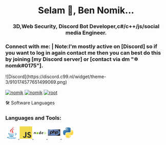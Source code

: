 <h1 align="center">Selam 👋, Ben Nomik...</h1>
<h3 align="center">3D,Web Security, Discord Bot Developer,c#/c++/js/social media Engineer.</h3>

<h3 align="left">Connect with me: | Note:I'm mostly active on [Discord] so if you want to log in again
contact me then you can best do this by joining [my Discord server] or
[contact via dm "✡ nomık#0175"].</h3>
![Discord](https://discord.c99.nl/widget/theme-3/910174577651499069.png)
<p align="left">
<a href="https://twitter.com/tcrwlr0" target="blank"><img align="center" src="https://raw.githubusercontent.com/rahuldkjain/github-profile-readme-generator/master/src/images/icons/Social/twitter.svg" alt="nomik" height="30" width="40" /></a>
<a href="https://instagram.com/kumpiryanak" target="blank"><img align="center" src="https://raw.githubusercontent.com/rahuldkjain/github-profile-readme-generator/master/src/images/icons/Social/instagram.svg" alt="nomik" height="30" width="40" /></a>
<a href="https://discord.gg/starshine" target="blank"><img align="center" src="https://raw.githubusercontent.com/rahuldkjain/github-profile-readme-generator/master/src/images/icons/Social/discord.svg" alt="root" height="30" width="40" /></a>
</p>
🛠  Software Languages
<h3 align="left">Languages and Tools:</h3>
<p align="left"> <a href="https://www.java.com" target="_blank" rel="noreferrer"> <img src="https://raw.githubusercontent.com/devicons/devicon/master/icons/java/java-original.svg" alt="java" width="40" height="40"/> </a> <a href="https://developer.mozilla.org/en-US/docs/Web/JavaScript" target="_blank" rel="noreferrer"> <img src="https://raw.githubusercontent.com/devicons/devicon/master/icons/javascript/javascript-original.svg" alt="javascript" width="40" height="40"/> </a> <a href="https://nodejs.org" target="_blank" rel="noreferrer"> <img src="https://raw.githubusercontent.com/devicons/devicon/master/icons/nodejs/nodejs-original-wordmark.svg" alt="nodejs" width="40" height="40"/> </a> <a href="https://www.php.net" target="_blank" rel="noreferrer"> <img src="https://raw.githubusercontent.com/devicons/devicon/master/icons/php/php-original.svg" alt="php" width="40" height="40"/> </a> <a href="https://www.python.org" target="_blank" rel="noreferrer"> <img src="https://raw.githubusercontent.com/devicons/devicon/master/icons/python/python-original.svg" alt="python" width="40" height="40"/> </a> </p>
